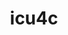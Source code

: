 ---
title: "icu4c"
layout: cache
categories: [package, develop]
meta: {"versions": ["74.2"], "compilers": ["gcc@=11.1.0", "gcc@=11.4.0", "gcc@=7.5.0", "gcc@=9.4.0", "oneapi@=2024.2.1"], "oss": ["ubuntu18.04", "ubuntu20.04", "ubuntu22.04"], "platforms": ["linux"], "targets": ["ppc64le", "x86_64_v3"], "stacks": ["build_systems", "data-vis-sdk", "e4s", "e4s-oneapi", "e4s-power", "root"], "num_specs": 17, "num_specs_by_stack": {"build_systems": 3, "root": 17, "e4s-power": 3, "data-vis-sdk": 4, "e4s": 4, "e4s-oneapi": 3}}
spec_details: [{"hash": "6m2pjnhuiw3b24nxczbf55hezon5uy4i", "compiler": "gcc@=7.5.0", "versions": ["74.2"], "os": "ubuntu18.04", "platform": "linux", "target": "x86_64_v3", "variants": ["build_system=autotools", "cxxstd=11"], "stacks": ["build_systems", "root"], "size": "-", "tarball": "https://binaries.spack.io/develop/build_cache/linux-ubuntu18.04-x86_64_v3/gcc-7.5.0/icu4c-74.2/linux-ubuntu18.04-x86_64_v3-gcc-7.5.0-icu4c-74.2-6m2pjnhuiw3b24nxczbf55hezon5uy4i.spack"}, {"hash": "2tqxc3whxw3pmjnki6ufukdh3wviwpn4", "compiler": "gcc@=7.5.0", "versions": ["74.2"], "os": "ubuntu18.04", "platform": "linux", "target": "x86_64_v3", "variants": ["build_system=autotools", "cxxstd=11"], "stacks": ["build_systems", "root"], "size": "-", "tarball": "https://binaries.spack.io/develop/build_cache/linux-ubuntu18.04-x86_64_v3/gcc-7.5.0/icu4c-74.2/linux-ubuntu18.04-x86_64_v3-gcc-7.5.0-icu4c-74.2-2tqxc3whxw3pmjnki6ufukdh3wviwpn4.spack"}, {"hash": "wnrau4oicm6ic5kukwnidke6wzi2beco", "compiler": "gcc@=7.5.0", "versions": ["74.2"], "os": "ubuntu18.04", "platform": "linux", "target": "x86_64_v3", "variants": ["build_system=autotools", "cxxstd=11"], "stacks": ["build_systems", "root"], "size": "-", "tarball": "https://binaries.spack.io/develop/build_cache/linux-ubuntu18.04-x86_64_v3/gcc-7.5.0/icu4c-74.2/linux-ubuntu18.04-x86_64_v3-gcc-7.5.0-icu4c-74.2-wnrau4oicm6ic5kukwnidke6wzi2beco.spack"}, {"hash": "en5xwusih6hr6ymsqn6phebosiye4clw", "compiler": "gcc@=9.4.0", "versions": ["74.2"], "os": "ubuntu20.04", "platform": "linux", "target": "ppc64le", "variants": ["build_system=autotools", "cxxstd=11"], "stacks": ["e4s-power", "root"], "size": "-", "tarball": "https://binaries.spack.io/develop/build_cache/linux-ubuntu20.04-ppc64le/gcc-9.4.0/icu4c-74.2/linux-ubuntu20.04-ppc64le-gcc-9.4.0-icu4c-74.2-en5xwusih6hr6ymsqn6phebosiye4clw.spack"}, {"hash": "77oyjfbiummmtdsrtgut2lnwucr6p342", "compiler": "gcc@=9.4.0", "versions": ["74.2"], "os": "ubuntu20.04", "platform": "linux", "target": "ppc64le", "variants": ["build_system=autotools", "cxxstd=11"], "stacks": ["e4s-power", "root"], "size": "-", "tarball": "https://binaries.spack.io/develop/build_cache/linux-ubuntu20.04-ppc64le/gcc-9.4.0/icu4c-74.2/linux-ubuntu20.04-ppc64le-gcc-9.4.0-icu4c-74.2-77oyjfbiummmtdsrtgut2lnwucr6p342.spack"}, {"hash": "pu5cey5fygyyxkwcww7hyvdyu5ltljke", "compiler": "gcc@=9.4.0", "versions": ["74.2"], "os": "ubuntu20.04", "platform": "linux", "target": "ppc64le", "variants": ["build_system=autotools", "cxxstd=11"], "stacks": ["e4s-power", "root"], "size": "-", "tarball": "https://binaries.spack.io/develop/build_cache/linux-ubuntu20.04-ppc64le/gcc-9.4.0/icu4c-74.2/linux-ubuntu20.04-ppc64le-gcc-9.4.0-icu4c-74.2-pu5cey5fygyyxkwcww7hyvdyu5ltljke.spack"}, {"hash": "xfh5vk27ftanxcx23zkspy5ufufubqnr", "compiler": "gcc@=11.1.0", "versions": ["74.2"], "os": "ubuntu20.04", "platform": "linux", "target": "x86_64_v3", "variants": ["build_system=autotools", "cxxstd=11"], "stacks": ["data-vis-sdk", "root"], "size": "-", "tarball": "https://binaries.spack.io/develop/build_cache/linux-ubuntu20.04-x86_64_v3/gcc-11.1.0/icu4c-74.2/linux-ubuntu20.04-x86_64_v3-gcc-11.1.0-icu4c-74.2-xfh5vk27ftanxcx23zkspy5ufufubqnr.spack"}, {"hash": "majdcd3lzcojiuhvn6ob2kcz6ivsakq6", "compiler": "gcc@=11.1.0", "versions": ["74.2"], "os": "ubuntu20.04", "platform": "linux", "target": "x86_64_v3", "variants": ["build_system=autotools", "cxxstd=11"], "stacks": ["data-vis-sdk", "root"], "size": "-", "tarball": "https://binaries.spack.io/develop/build_cache/linux-ubuntu20.04-x86_64_v3/gcc-11.1.0/icu4c-74.2/linux-ubuntu20.04-x86_64_v3-gcc-11.1.0-icu4c-74.2-majdcd3lzcojiuhvn6ob2kcz6ivsakq6.spack"}, {"hash": "j2jigc72ohqio5r5dvuddiffoomdly25", "compiler": "gcc@=11.1.0", "versions": ["74.2"], "os": "ubuntu20.04", "platform": "linux", "target": "x86_64_v3", "variants": ["build_system=autotools", "cxxstd=11"], "stacks": ["data-vis-sdk", "root"], "size": "-", "tarball": "https://binaries.spack.io/develop/build_cache/linux-ubuntu20.04-x86_64_v3/gcc-11.1.0/icu4c-74.2/linux-ubuntu20.04-x86_64_v3-gcc-11.1.0-icu4c-74.2-j2jigc72ohqio5r5dvuddiffoomdly25.spack"}, {"hash": "jsotc7wxbcgardogykol3y64deavfv56", "compiler": "gcc@=11.1.0", "versions": ["74.2"], "os": "ubuntu20.04", "platform": "linux", "target": "x86_64_v3", "variants": ["build_system=autotools", "cxxstd=11"], "stacks": ["data-vis-sdk", "root"], "size": "-", "tarball": "https://binaries.spack.io/develop/build_cache/linux-ubuntu20.04-x86_64_v3/gcc-11.1.0/icu4c-74.2/linux-ubuntu20.04-x86_64_v3-gcc-11.1.0-icu4c-74.2-jsotc7wxbcgardogykol3y64deavfv56.spack"}, {"hash": "a4m2qyuh5dqx3easzn5zfntn2g5bbxmp", "compiler": "gcc@=11.4.0", "versions": ["74.2"], "os": "ubuntu22.04", "platform": "linux", "target": "x86_64_v3", "variants": ["build_system=autotools", "cxxstd=11"], "stacks": ["e4s", "root"], "size": "-", "tarball": "https://binaries.spack.io/develop/build_cache/linux-ubuntu22.04-x86_64_v3/gcc-11.4.0/icu4c-74.2/linux-ubuntu22.04-x86_64_v3-gcc-11.4.0-icu4c-74.2-a4m2qyuh5dqx3easzn5zfntn2g5bbxmp.spack"}, {"hash": "ljawjvbfyqxlbbibnxsfv4hf2jwjbfqn", "compiler": "gcc@=11.4.0", "versions": ["74.2"], "os": "ubuntu22.04", "platform": "linux", "target": "x86_64_v3", "variants": ["build_system=autotools", "cxxstd=11"], "stacks": ["e4s", "root"], "size": "-", "tarball": "https://binaries.spack.io/develop/build_cache/linux-ubuntu22.04-x86_64_v3/gcc-11.4.0/icu4c-74.2/linux-ubuntu22.04-x86_64_v3-gcc-11.4.0-icu4c-74.2-ljawjvbfyqxlbbibnxsfv4hf2jwjbfqn.spack"}, {"hash": "zyytffwz456ionrl42uv7axjrlxgb4sz", "compiler": "gcc@=11.4.0", "versions": ["74.2"], "os": "ubuntu22.04", "platform": "linux", "target": "x86_64_v3", "variants": ["build_system=autotools", "cxxstd=11"], "stacks": ["e4s", "root"], "size": "-", "tarball": "https://binaries.spack.io/develop/build_cache/linux-ubuntu22.04-x86_64_v3/gcc-11.4.0/icu4c-74.2/linux-ubuntu22.04-x86_64_v3-gcc-11.4.0-icu4c-74.2-zyytffwz456ionrl42uv7axjrlxgb4sz.spack"}, {"hash": "wbnscqrubmfowe6pkhe7hftiw3t4p6ns", "compiler": "gcc@=11.4.0", "versions": ["74.2"], "os": "ubuntu22.04", "platform": "linux", "target": "x86_64_v3", "variants": ["build_system=autotools", "cxxstd=11"], "stacks": ["e4s", "root"], "size": "-", "tarball": "https://binaries.spack.io/develop/build_cache/linux-ubuntu22.04-x86_64_v3/gcc-11.4.0/icu4c-74.2/linux-ubuntu22.04-x86_64_v3-gcc-11.4.0-icu4c-74.2-wbnscqrubmfowe6pkhe7hftiw3t4p6ns.spack"}, {"hash": "scmjq3olx7xcu5i23tswlxi34hojnuao", "compiler": "oneapi@=2024.2.1", "versions": ["74.2"], "os": "ubuntu22.04", "platform": "linux", "target": "x86_64_v3", "variants": ["build_system=autotools", "cxxstd=11"], "stacks": ["e4s-oneapi", "root"], "size": "-", "tarball": "https://binaries.spack.io/develop/build_cache/linux-ubuntu22.04-x86_64_v3/oneapi-2024.2.1/icu4c-74.2/linux-ubuntu22.04-x86_64_v3-oneapi-2024.2.1-icu4c-74.2-scmjq3olx7xcu5i23tswlxi34hojnuao.spack"}, {"hash": "h2yvh5o7ow7z3mzodb25dlyy3fk6vmna", "compiler": "oneapi@=2024.2.1", "versions": ["74.2"], "os": "ubuntu22.04", "platform": "linux", "target": "x86_64_v3", "variants": ["build_system=autotools", "cxxstd=11"], "stacks": ["e4s-oneapi", "root"], "size": "-", "tarball": "https://binaries.spack.io/develop/build_cache/linux-ubuntu22.04-x86_64_v3/oneapi-2024.2.1/icu4c-74.2/linux-ubuntu22.04-x86_64_v3-oneapi-2024.2.1-icu4c-74.2-h2yvh5o7ow7z3mzodb25dlyy3fk6vmna.spack"}, {"hash": "g4s2xfbzefy73cizbp266itdje3xsrwl", "compiler": "oneapi@=2024.2.1", "versions": ["74.2"], "os": "ubuntu22.04", "platform": "linux", "target": "x86_64_v3", "variants": ["build_system=autotools", "cxxstd=11"], "stacks": ["e4s-oneapi", "root"], "size": "-", "tarball": "https://binaries.spack.io/develop/build_cache/linux-ubuntu22.04-x86_64_v3/oneapi-2024.2.1/icu4c-74.2/linux-ubuntu22.04-x86_64_v3-oneapi-2024.2.1-icu4c-74.2-g4s2xfbzefy73cizbp266itdje3xsrwl.spack"}]
---